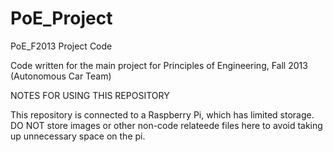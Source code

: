 PoE_Project
===========

PoE_F2013 Project Code

Code written for the main project for Principles of Engineering, Fall 2013 (Autonomous Car Team)

NOTES FOR USING THIS REPOSITORY

This repository is connected to a Raspberry Pi, which has limited storage. DO NOT store images or other non-code relateede files here to avoid taking up unnecessary space on the pi.
